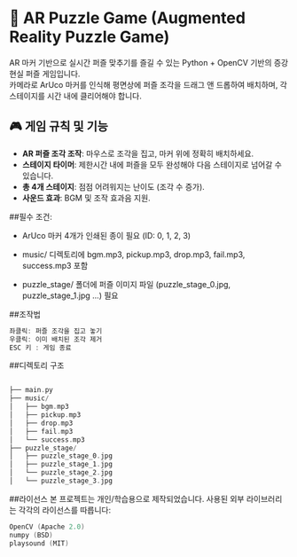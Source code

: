 # 🧩 AR Puzzle Game (Augmented Reality Puzzle Game)

AR 마커 기반으로 실시간 퍼즐 맞추기를 즐길 수 있는 Python + OpenCV 기반의 증강현실 퍼즐 게임입니다.  
카메라로 ArUco 마커를 인식해 평면상에 퍼즐 조각을 드래그 앤 드롭하여 배치하며, 각 스테이지를 시간 내에 클리어해야 합니다.

## 🎮 게임 규칙 및 기능

- **AR 퍼즐 조각 조작**: 마우스로 조각을 집고, 마커 위에 정확히 배치하세요.
- **스테이지 타이머**: 제한시간 내에 퍼즐을 모두 완성해야 다음 스테이지로 넘어갈 수 있습니다.
- **총 4개 스테이지**: 점점 어려워지는 난이도 (조각 수 증가).
- **사운드 효과**: BGM 및 조작 효과음 지원.

##필수 조건:

- ArUco 마커 4개가 인쇄된 종이 필요 (ID: 0, 1, 2, 3)

- music/ 디렉토리에 bgm.mp3, pickup.mp3, drop.mp3, fail.mp3, success.mp3 포함

- puzzle_stage/ 폴더에 퍼즐 이미지 파일 (puzzle_stage_0.jpg, puzzle_stage_1.jpg ...) 필요

##조작법
```c
좌클릭: 퍼즐 조각을 집고 놓기
우클릭: 이미 배치된 조각 제거
ESC 키 : 게임 종료
```

##디렉토리 구조
```c

├── main.py
├── music/
│   ├── bgm.mp3
│   ├── pickup.mp3
│   ├── drop.mp3
│   ├── fail.mp3
│   └── success.mp3
├── puzzle_stage/
│   ├── puzzle_stage_0.jpg
│   ├── puzzle_stage_1.jpg
│   └── puzzle_stage_2.jpg
│   └── puzzle_stage_3.jpg
```


##라이선스
본 프로젝트는 개인/학습용으로 제작되었습니다.
사용된 외부 라이브러리는 각각의 라이선스를 따릅니다:
```c
OpenCV (Apache 2.0)
numpy (BSD)
playsound (MIT)
```